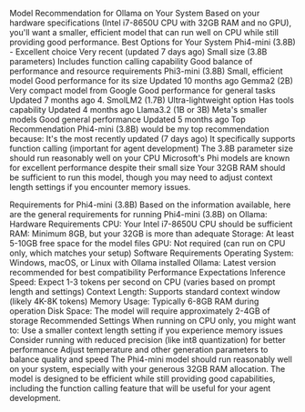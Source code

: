 Model Recommendation for Ollama on Your System
Based on your hardware specifications (Intel i7-8650U CPU with 32GB RAM and no GPU), you'll want a smaller, efficient model that can run well on CPU while still providing good performance.
Best Options for Your System
Phi4-mini (3.8B) - Excellent choice
Very recent (updated 7 days ago)
Small size (3.8B parameters)
Includes function calling capability
Good balance of performance and resource requirements
Phi3-mini (3.8B)
Small, efficient model
Good performance for its size
Updated 10 months ago
Gemma2 (2B)
Very compact model from Google
Good performance for general tasks
Updated 7 months ago
4. SmolLM2 (1.7B)
Ultra-lightweight option
Has tools capability
Updated 4 months ago
Llama3.2 (1B or 3B)
Meta's smaller models
Good general performance
Updated 5 months ago
Top Recommendation
Phi4-mini (3.8B) would be my top recommendation because:
It's the most recently updated (7 days ago)
It specifically supports function calling (important for agent development)
The 3.8B parameter size should run reasonably well on your CPU
Microsoft's Phi models are known for excellent performance despite their small size
Your 32GB RAM should be sufficient to run this model, though you may need to adjust context length settings if you encounter memory issues.


Requirements for Phi4-mini (3.8B)
Based on the information available, here are the general requirements for running Phi4-mini (3.8B) on Ollama:
Hardware Requirements
CPU: Your Intel i7-8650U CPU should be sufficient
RAM: Minimum 8GB, but your 32GB is more than adequate
Storage: At least 5-10GB free space for the model files
GPU: Not required (can run on CPU only, which matches your setup)
Software Requirements
Operating System: Windows, macOS, or Linux with Ollama installed
Ollama: Latest version recommended for best compatibility
Performance Expectations
Inference Speed: Expect 1-3 tokens per second on CPU (varies based on prompt length and settings)
Context Length: Supports standard context window (likely 4K-8K tokens)
Memory Usage: Typically 6-8GB RAM during operation
Disk Space: The model will require approximately 2-4GB of storage
Recommended Settings
When running on CPU only, you might want to:
Use a smaller context length setting if you experience memory issues
Consider running with reduced precision (like int8 quantization) for better performance
Adjust temperature and other generation parameters to balance quality and speed
The Phi4-mini model should run reasonably well on your system, especially with your generous 32GB RAM allocation. The model is designed to be efficient while still providing good capabilities, including the function calling feature that will be useful for your agent development.